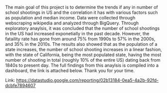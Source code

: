 The main goal of this project is to determine the trends if any in number of school shootings in US and the correlation it has with various factors such as 
population and median income. Data were collected through webscraping wikipedia and analyzed through BigQuery. Through exploratory anaylsis, it was concluded
that the number of school shootings in the US had increased exponetially in the past decade. However, the fataility rate has gone from around 75% from 1990s to
57% in the 2000s, and 35% in the 2010s. The results also showed that as the population of a state increases, the number of school shooting increases in a linear
fashion, with the state of California, being the most populated state, having the most number of shooting in total (roughly 10% of the entire US) dating back 
from 1840s to present day. The full findings from this anaylsis is compiled into a dashboard, the link is attached below. Thank you for your time.

Link: https://datastudio.google.com/reporting/02b13184-0ea5-4a2b-92fd-dcbfe7894607
